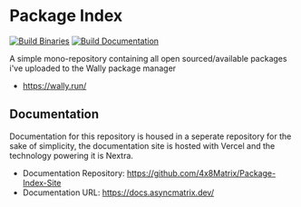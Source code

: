 # Package Index

[![Build Binaries](https://github.com/4x8Matrix/Package-Index/actions/workflows/build-binaries.yml/badge.svg)](https://github.com/4x8Matrix/Package-Index/actions/workflows/build-binaries.yml)
[![Build Documentation](https://github.com/4x8Matrix/Package-Index-Site/actions/workflows/on-workflow-update.yml/badge.svg)](https://github.com/4x8Matrix/Package-Index-Site/actions/workflows/on-workflow-update.yml)

A simple mono-repository containing all open sourced/available packages i've uploaded to the Wally package manager

- https://wally.run/

## Documentation

Documentation for this repository is housed in a seperate repository for the sake of simplicity, the documentation site is hosted with Vercel and the technology powering it is Nextra.

- Documentation Repository: https://github.com/4x8Matrix/Package-Index-Site
- Documentation URL: https://docs.asyncmatrix.dev/
